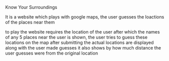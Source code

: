 Know Your Surroundings

It is a website which plays with google maps, the user guesses the loactions of the places near them

to play the website requires the location of the user
after which the names of any 5 places near the user is shown, the user tries to guess these locations on the map
after submitting the actual locations are displayed along with the user made guesses
it also shows by how much distance the user guesses were from the original location